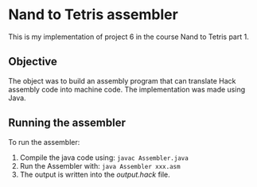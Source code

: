 #  Nand to Tetris assembler

This is my implementation of project 6 in the course Nand to Tetris part 1.

## Objective
The object was to build an assembly program that can translate Hack assembly code into machine code.
The implementation was made using Java.

## Running the assembler
To run the assembler:
1. Compile the java code using: `javac Assembler.java`
2. Run the Assembler with: `java Assembler xxx.asm`
3. The output is written into the _output.hack_ file.
